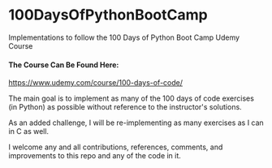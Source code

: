 # 100DaysOfPythonBootCamp
Implementations to follow the 100 Days of Python Boot Camp Udemy Course

#### The Course Can Be Found Here:
https://www.udemy.com/course/100-days-of-code/

The main goal is to implement as many of the 100 days of code exercises (in Python) as possible without reference to the instructor's solutions. 

As an added challenge, I will be re-implementing as many exercises as I can in C as well. 

I welcome any and all contributions, references, comments, and improvements to this repo and any of the code in it.
